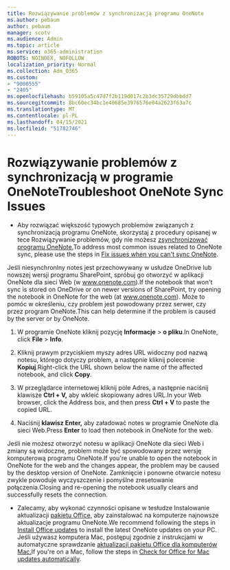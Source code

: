 ```yaml
---
title: Rozwiązywanie problemów z synchronizacją programu OneNote
ms.author: pebaum
author: pebaum
manager: scotv
ms.audience: Admin
ms.topic: article
ms.service: o365-administration
ROBOTS: NOINDEX, NOFOLLOW
localization_priority: Normal
ms.collection: Adm_O365
ms.custom:
- "9000555"
- "2405"
ms.openlocfilehash: b59105a5c47d7f2b119d017c2b3dc35729dbbdd7
ms.sourcegitcommit: 8bc60ec34bc1e40685e3976576e04a2623f63a7c
ms.translationtype: MT
ms.contentlocale: pl-PL
ms.lasthandoff: 04/15/2021
ms.locfileid: "51782746"
---
```

# <a name="troubleshoot-onenote-sync-issues"></a><span data-ttu-id="55f11-102">Rozwiązywanie problemów z synchronizacją w programie OneNote</span><span class="sxs-lookup"><span data-stu-id="55f11-102">Troubleshoot OneNote Sync Issues</span></span>

* <span data-ttu-id="55f11-103">Aby rozwiązać większość typowych problemów związanych z synchronizacją programu OneNote, skorzystaj z procedury opisanej w tece Rozwiązywanie problemów, gdy nie możesz [zsynchronizować programu OneNote.](https://support.office.com/article/Fix-issues-when-you-can-t-sync-OneNote-299495ef-66d1-448f-90c1-b785a6968d45)</span><span class="sxs-lookup"><span data-stu-id="55f11-103">To address most common issues related to OneNote sync, please use the steps in [Fix issues when you can't sync OneNote](https://support.office.com/article/Fix-issues-when-you-can-t-sync-OneNote-299495ef-66d1-448f-90c1-b785a6968d45).</span></span>

<span data-ttu-id="55f11-104">Jeśli niesynchronlny notes jest przechowywany w usłudze OneDrive lub nowszej wersji programu SharePoint, spróbuj go otworzyć w aplikacji OneNote dla sieci Web (w www.onenote.com).</span><span class="sxs-lookup"><span data-stu-id="55f11-104">If the notebook that won't sync is stored on OneDrive or on newer versions of SharePoint, try opening the notebook in OneNote for the web (at www.onenote.com).</span></span> <span data-ttu-id="55f11-105">Może to pomóc w określeniu, czy problem jest powodowany przez serwer, czy przez program OneNote.</span><span class="sxs-lookup"><span data-stu-id="55f11-105">This can help determine if the problem is caused by the server or by OneNote.</span></span>

1. <span data-ttu-id="55f11-106">W programie OneNote kliknij pozycję **Informacje**  >  **o pliku**.</span><span class="sxs-lookup"><span data-stu-id="55f11-106">In OneNote, click **File** > **Info**.</span></span>

2. <span data-ttu-id="55f11-107">Kliknij prawym przyciskiem myszy adres URL widoczny pod nazwą notesu, którego dotyczy problem, a następnie kliknij polecenie **Kopiuj**.</span><span class="sxs-lookup"><span data-stu-id="55f11-107">Right-click the URL shown below the name of the affected notebook, and click **Copy**.</span></span>

3. <span data-ttu-id="55f11-108">W przeglądarce internetowej kliknij pole Adres, a następnie naciśnij klawisze **Ctrl + V,** aby wkleić skopiowany adres URL.</span><span class="sxs-lookup"><span data-stu-id="55f11-108">In your Web browser, click the Address box, and then press **Ctrl + V** to paste the copied URL.</span></span>

4. <span data-ttu-id="55f11-109">Naciśnij **klawisz Enter,** aby załadować notes w programie OneNote dla sieci Web.</span><span class="sxs-lookup"><span data-stu-id="55f11-109">Press **Enter** to load then notebook in OneNote for the web.</span></span>

<span data-ttu-id="55f11-110">Jeśli nie możesz otworzyć notesu w aplikacji OneNote dla sieci Web i zmiany są widoczne, problem może być spowodowany przez wersję komputerową programu OneNote.</span><span class="sxs-lookup"><span data-stu-id="55f11-110">If you're unable to open the notebook in OneNote for the web and the changes appear, the problem may be caused by the desktop version of OneNote.</span></span> <span data-ttu-id="55f11-111">Zamknięcie i ponowne otwarcie notesu zwykle powoduje wyczyszczenie i pomyślne zresetowanie połączenia.</span><span class="sxs-lookup"><span data-stu-id="55f11-111">Closing and re-opening the notebook usually clears and successfully resets the connection.</span></span>

* <span data-ttu-id="55f11-112">Zalecamy, aby wykonać czynności opisane w tesłudze Instalowanie aktualizacji [pakietu Office,](https://support.office.com/article/Install-Office-updates-2ab296f3-7f03-43a2-8e50-46de917611c5) aby zainstalować na komputerze najnowsze aktualizacje programu OneNote.</span><span class="sxs-lookup"><span data-stu-id="55f11-112">We recommend following the steps in [Install Office updates](https://support.office.com/article/Install-Office-updates-2ab296f3-7f03-43a2-8e50-46de917611c5) to install the latest OneNote updates on your PC.</span></span> <span data-ttu-id="55f11-113">Jeśli używasz komputera Mac, postępuj zgodnie z instrukcjami w automatyczne sprawdzanie [aktualizacji pakietu Office dla komputerów Mac.](https://support.office.com/article/update-office-for-mac-automatically-bfd1e497-c24d-4754-92ab-910a4074d7c1)</span><span class="sxs-lookup"><span data-stu-id="55f11-113">If you're on a Mac, follow the steps in [Check for Office for Mac updates automatically](https://support.office.com/article/update-office-for-mac-automatically-bfd1e497-c24d-4754-92ab-910a4074d7c1).</span></span>
